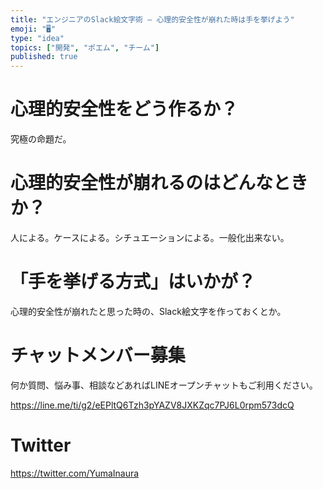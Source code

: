 ```yaml
---
title: "エンジニアのSlack絵文字術 – 心理的安全性が崩れた時は手を挙げよう"
emoji: "🖥"
type: "idea"
topics: ["開発", "ポエム", "チーム"]
published: true
---
```


# 心理的安全性をどう作るか？

究極の命題だ。

# 心理的安全性が崩れるのはどんなときか？

人による。ケースによる。シチュエーションによる。一般化出来ない。

# 「手を挙げる方式」はいかが？

心理的安全性が崩れたと思った時の、Slack絵文字を作っておくとか。








<!-- Update From Qiita API -->

# チャットメンバー募集


何か質問、悩み事、相談などあればLINEオープンチャットもご利用ください。

https://line.me/ti/g2/eEPltQ6Tzh3pYAZV8JXKZqc7PJ6L0rpm573dcQ





# Twitter


https://twitter.com/YumaInaura


<!-- Update From Qiita API -->


